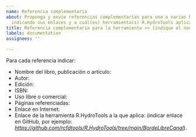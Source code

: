 ```yaml
---
name: Referencia complementaria
about: Proponga y envíe referencias complementarias para una o varias herramientas
  indicando sus enlaces y a cuál(es) herramienta(s) R.HydroTools aplica.
title: Referencia complementaria para la herramienta >> [indique el nombre aquí]
labels: documentation
assignees: ''

---
```


Para cada referencia indicar:
 - Nombre del libro, publicación o artículo:
 - Autor:
 - Edición:
 - ISBN:
 - Uso libre o comercial:
 - Páginas referenciadas:
 - Enlace en Internet:
 - Enlace de la herramienta R.HydroTools a la que aplica: (indicar enlace en GitHub, por ejemplo: _https://github.com/rcfdtools/R.HydroTools/tree/main/BordeLibreCanal_).

